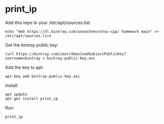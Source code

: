 # print_ip

Add this repo to your /etc/apt/sources.list:
```
echo "deb https://dl.bintray.com/ansochnev/otus-cpp/ homework main" >> /etc/apt/sources.list
```

Get the bintray public key:
```
curl https://bintray.com/user/downloadSubjectPublicKey?username=bintray > bintray-public-key.asc
```

Add the key to apt:
```
apt-key add bintray-public-key.asc
```

Install:
```
apt update
apt-get install print_ip
```

Run:
```
print_ip
```
